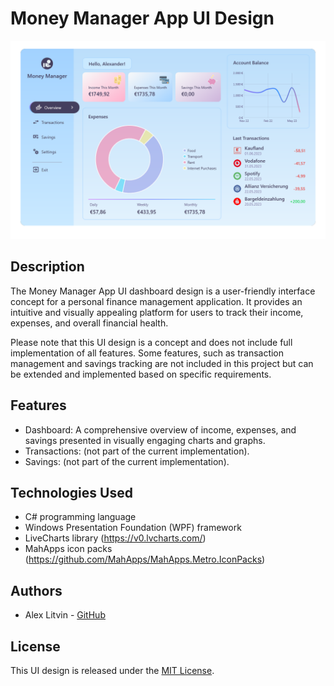 # Money Manager App UI Design

![Money Manager App UI](/Images/money_manager.png)

## Description

The Money Manager App UI dashboard design is a user-friendly interface concept for a personal finance management application. It provides an intuitive and visually appealing platform for users to track their income, expenses, and overall financial health.

Please note that this UI design is a concept and does not include full implementation of all features. Some features, such as transaction management and savings tracking are not included in this project but can be extended and implemented based on specific requirements.

## Features

- Dashboard: A comprehensive overview of income, expenses, and savings presented in visually engaging charts and graphs.
- Transactions: (not part of the current implementation).
- Savings: (not part of the current implementation).

## Technologies Used

- C# programming language
- Windows Presentation Foundation (WPF) framework
- LiveCharts library (https://v0.lvcharts.com/)
- MahApps icon packs (https://github.com/MahApps/MahApps.Metro.IconPacks)

## Authors

- Alex Litvin - [GitHub](https://github.com/hhlitval)

## License

This UI design is released under the [MIT License](LICENSE).
